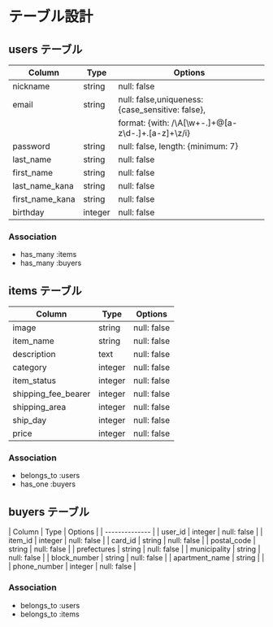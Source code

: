 # テーブル設計

## users テーブル

| Column          | Type    | Options                                           |
| --------------- | ------- | ------------------------------------------------- |
| nickname        | string  | null: false                                       |
| email           | string  | null: false,uniqueness:{case_sensitive: false},   |
|                 |         | format: {with: /\A[\w+-.]+@[a-z\d-.]+.[a-z]+\z/i} |
| password        | string  | null: false, length: {minimum: 7}                 |
| last_name       | string  | null: false                                       |
| first_name      | string  | null: false                                       |
| last_name_kana  | string  | null: false                                       |
| first_name_kana | string  | null: false                                       |
| birthday        | integer | null: false                                       |

### Association

- has_many :items
- has_many :buyers

## items テーブル

| Column              | Type    |     Options |
| ------------------- | ------- | ----------- |
| image               | string  | null: false |
| item_name           | string  | null: false |
| description         | text    | null: false |
| category            | integer | null: false |
| item_status         | integer | null: false |
| shipping_fee_bearer | integer | null: false |
| shipping_area       | integer | null: false |
| ship_day            | integer | null: false |
| price               | integer | null: false |

### Association

- belongs_to :users
- has_one    :buyers

## buyers テーブル

| Column         | Type | Options |
| -------------- |
| user_id        | integer | null: false |
| item_id        | integer | null: false |
| card_id        | string  | null: false |
| postal_code    | string  | null: false |
| prefectures    | string  | null: false |
| municipality   | string  | null: false |
| block_number   | string  | null: false |
| apartment_name | string  |             |
| phone_number   | integer | null: false |

### Association

- belongs_to :users
- belongs_to :items